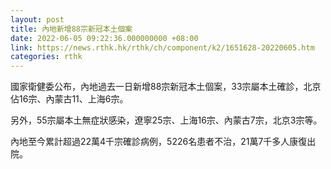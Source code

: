 ```yaml
---
layout: post
title: 內地新增88宗新冠本土個案
date: 2022-06-05 09:22:36.000000000 +08:00
link: https://news.rthk.hk/rthk/ch/component/k2/1651628-20220605.htm
categories: rthk
---
```


國家衛健委公布，內地過去一日新增88宗新冠本土個案，33宗屬本土確診，北京佔16宗、內蒙古11、上海6宗。

另外，55宗屬本土無症狀感染，遼寧25宗、上海16宗、內蒙古7宗，北京3宗等。

內地至今累計超過22萬4千宗確診病例，5226名患者不治，21萬7千多人康復出院。
